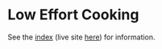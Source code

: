 # Low Effort Cooking

See the [index](/docs/index.md) (live site
[here](https://lazula.github.io/low-effort-cooking)) for information.
